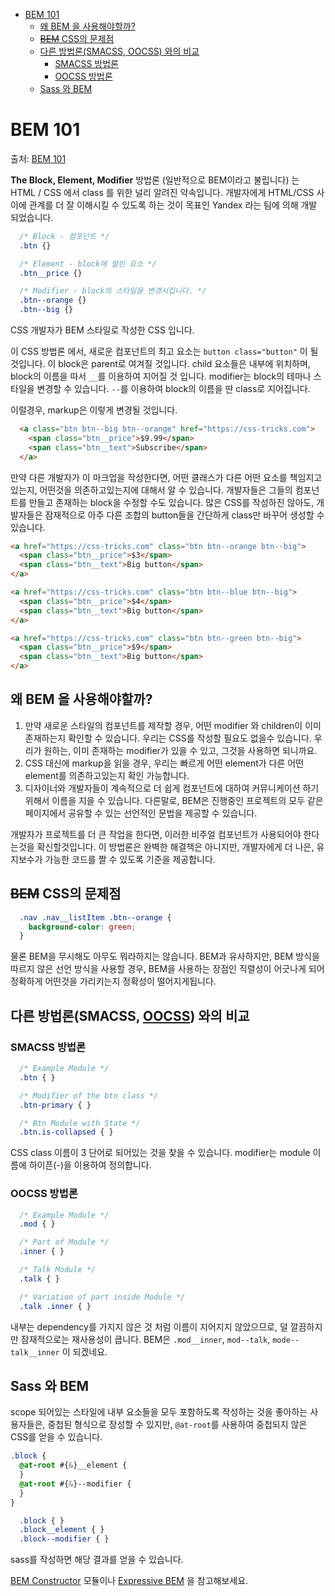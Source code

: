 - [BEM 101](#bem-101)
  - [왜 BEM 을 사용해야할까?](#왜-bem-을-사용해야할까)
  - [~~BEM~~ CSS의 문제점](#bem-css의-문제점)
  - [다른 방법론(SMACSS, OOCSS) 와의 비교](#다른-방법론smacss-oocss-와의-비교)
    - [SMACSS 방법론](#smacss-방법론)
    - [OOCSS 방법론](#oocss-방법론)
  - [Sass 와 BEM](#sass-와-bem)

# BEM 101

출처: [BEM 101](https://css-tricks.com/bem-101/#:~:text=The%20Block%2C%20Element%2C%20Modifier%20methodology,CSS%20in%20a%20given%20project.)

**The Block, Element, Modifier** 방법론 (일반적으로 BEM이라고 불립니다) 는 HTML / CSS 에서 class 를 위한 널리 알려진 약속입니다. 개발자에게 HTML/CSS 사이에 관계를 더 잘 이해시킬 수 있도록 하는 것이 목표인 Yandex 라는 팀에 의해 개발 되었습니다.

``` css
  /* Block - 컴포넌트 */
  .btn {}

  /* Element - block에 딸린 요소 */ 
  .btn__price {}

  /* Modifier - block의 스타일을 변경시킵니다. */
  .btn--orange {} 
  .btn--big {}
```
CSS 개발자가 BEM 스타일로 작성한 CSS 입니다.

이 CSS 방법론 에서, 새로운 컴포넌트의 최고 요소는 `button class="button"` 이 될것입니다. 이 block은 parent로 여겨질 것입니다. child 요소들은 내부에 위치하며, block의 이름을 따서  `__`를 이용하여 지어질 것 입니다. modifier는 block의 테마나 스타일을 변경할 수 있습니다. `--`를 이용하여 block의 이름을 딴 class로 지어집니다.

이럴경우, markup은 이렇게 변경될 것입니다.

``` html
  <a class="btn btn--big btn--orange" href="https://css-tricks.com">
    <span class="btn__price">$9.99</span>
    <span class="btn__text">Subscribe</span>
  </a>
```

만약 다른 개발자가 이 마크업을 작성한다면, 어떤 클래스가 다른 어떤 요소를 책임지고있는지, 어떤것을 의존하고있는지에 대해서 알 수 있습니다. 개발자들은 그들의 컴포넌트를 만들고 존재하는 block을 수정할 수도 있습니다. 많은 CSS를 작성하진 않아도, 개발자들은 잠재적으로 아주 다른 조합의 button들을 간단하게 class만 바꾸어 생성할 수 있습니다.

``` html
<a href="https://css-tricks.com" class="btn btn--orange btn--big">
  <span class="btn__price">$3</span>
  <span class="btn__text">Big button</span>
</a>

<a href="https://css-tricks.com" class="btn btn--blue btn--big">
  <span class="btn__price">$4</span>
  <span class="btn__text">Big button</span>
</a>

<a href="https://css-tricks.com" class="btn btn--green btn--big">
  <span class="btn__price">$9</span>
  <span class="btn__text">Big button</span>
</a>
```

## 왜 BEM 을 사용해야할까?

1. 만약 새로운 스타일의 컴포넌트를 제작할 경우, 어떤 modifier 와 children이 이미 존재하는지 확인할 수 있습니다. 우리는 CSS를 작성할 필요도 없을수 있습니다. 우리가 원하는, 이미 존재하는 modifier가 있을 수 있고, 그것을 사용하면 되니까요.
2. CSS 대신에 markup을 읽을 경우, 우리는 빠르게 어떤 element가 다른 어떤 element를 의존하고있는지 확인 가능합니다. 
3. 디자이너와 개발자들이 계속적으로 더 쉽게 컴포넌트에 대하여 커뮤니케이션 하기위해서 이름을 지을 수 있습니다. 다른말로, BEM은 진행중인 프로젝트의 모두 같은 페이지에서 공유할 수 있는 선언적인 문법을 제공할 수 있습니다.

개발자가 프로젝트를 더 큰 작업을 한다면, 이러한 비주얼 컴포넌트가 사용되어야 한다는것을 확신할것입니다. 이 방법론은 완벽한 해결책은 아니지만, 개발자에게 더 나은, 유지보수가 가능한 코드를 짤 수 있도록 기준을 제공합니다.

## ~~BEM~~ CSS의 문제점

``` css
  .nav .nav__listItem .btn--orange {
    background-color: green;
  }
```
물론 BEM을 무시해도 아무도 뭐라하지는 않습니다. BEM과 유사하지만, BEM 방식을 따르지 않은 선언 방식을 사용할 경우, BEM을 사용하는 장점인 직렬성이 어긋나게 되어 정확하게 어떤것을 가리키는지 정확성이 떨어지게됩니다.


## 다른 방법론(SMACSS, [OOCSS](http://oocss.org/)) 와의 비교

### SMACSS 방법론

``` css
  /* Example Module */
  .btn { }

  /* Modifier of the btn class */
  .btn-primary { }

  /* Btn Module with State */
  .btn.is-collapsed { }
```

CSS class 이름이 3 단어로 되어있는 것을 찾을 수 있습니다. modifier는 module 이름에 하이픈(-)을 이용하여 정의합니다.

### OOCSS 방법론

``` css
  /* Example Module */
  .mod { }

  /* Part of Module */
  .inner { }

  /* Talk Module */
  .talk { }

  /* Variation of part inside Module */
  .talk .inner { }
```


내부는 dependency를 가지지 않은 것 처럼 이름이 지어지지 않았으므로, 덜 깔끔하지만 잠재적으로는 재사용성이 큽니다. BEM은 `.mod__inner`, `mod--talk`, `mode--talk__inner` 이 되겠네요.

## Sass 와 BEM

scope 되어있는 스타일에 내부 요소들을 모두 포함하도록 작성하는 것을 좋아하는 사용자들은, 중첩된 형식으로 장성할 수 있지만, `@at-root`를 사용하여 중첩되지 않은 CSS를 얻을 수 있습니다.

``` scss
.block {
  @at-root #{&}__element {
  }
  @at-root #{&}--modifier {
  }
}
```

``` css
  .block { }
  .block__element { }
  .block--modifier { }
```

sass를 작성하면 해당 결과를 얻을 수 있습니다.

[BEM Constructor](https://github.com/danielguillan/bem-constructor) 모듈이나 [Expressive BEM](https://codepen.io/andersschmidt/post/expressive-bem-with-sass-a-different-approach) 을 참고해보세요.

